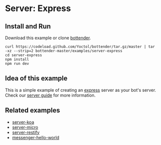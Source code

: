 # Server: Express

## Install and Run

Download this example or clone [bottender](https://github.com/Yoctol/bottender).

```
curl https://codeload.github.com/Yoctol/bottender/tar.gz/master | tar -xz --strip=2 bottender-master/examples/server-express
cd server-express
npm install
npm run dev
```

## Idea of this example

This is a simple example of creating an
[express](https://github.com/expressjs/express) server as your bot's server.\
Check our [server guide](https://bottender.js.org/docs/Guides-Server) for more information.

## Related examples

* [server-koa](../server-koa)
* [server-micro](../server-micro)
* [server-restify](../server-restify)
* [messenger-hello-world](../messenger-hello-world)
